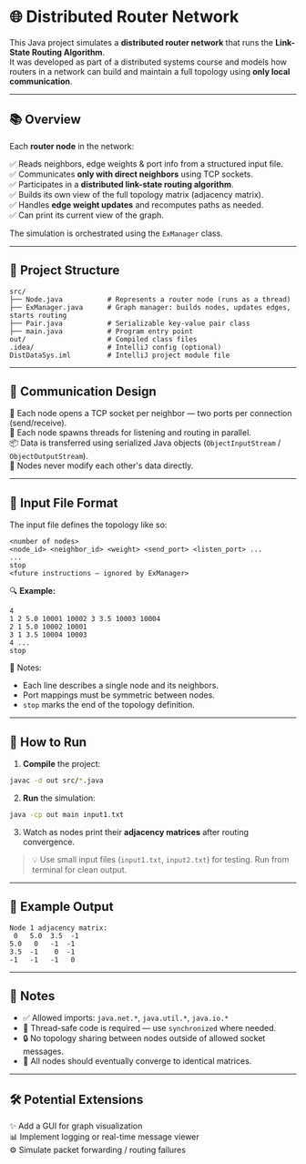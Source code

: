 # 🌐 Distributed Router Network

This Java project simulates a **distributed router network** that runs the **Link-State Routing Algorithm**.  
It was developed as part of a distributed systems course and models how routers in a network can build and maintain a full topology using **only local communication**.

---

## 📚 Overview

Each **router node** in the network:

✅ Reads neighbors, edge weights & port info from a structured input file.  
✅ Communicates **only with direct neighbors** using TCP sockets.  
✅ Participates in a **distributed link-state routing algorithm**.  
✅ Builds its own view of the full topology matrix (adjacency matrix).  
✅ Handles **edge weight updates** and recomputes paths as needed.  
✅ Can print its current view of the graph.

The simulation is orchestrated using the `ExManager` class.

---

## 📁 Project Structure

```
src/
├── Node.java           # Represents a router node (runs as a thread)
├── ExManager.java      # Graph manager: builds nodes, updates edges, starts routing
├── Pair.java           # Serializable key-value pair class
├── main.java           # Program entry point
out/                    # Compiled class files
.idea/                  # IntelliJ config (optional)
DistDataSys.iml         # IntelliJ project module file
```

---

## 🔌 Communication Design

🧠 Each node opens a TCP socket per neighbor — two ports per connection (send/receive).  
🧵 Each node spawns threads for listening and routing in parallel.  
📦 Data is transferred using serialized Java objects (`ObjectInputStream` / `ObjectOutputStream`).  
🚫 Nodes never modify each other's data directly.

---

## 📜 Input File Format

The input file defines the topology like so:

```
<number of nodes>
<node_id> <neighbor_id> <weight> <send_port> <listen_port> ...
...
stop
<future instructions – ignored by ExManager>
```

🔍 **Example:**
```
4
1 2 5.0 10001 10002 3 3.5 10003 10004
2 1 5.0 10002 10001
3 1 3.5 10004 10003
4 ...
stop
```

🧩 Notes:
- Each line describes a single node and its neighbors.
- Port mappings must be symmetric between nodes.
- `stop` marks the end of the topology definition.

---

## 🚀 How to Run

1. **Compile** the project:

```bash
javac -d out src/*.java
```

2. **Run** the simulation:

```bash
java -cp out main input1.txt
```

3. Watch as nodes print their **adjacency matrices** after routing convergence.

> 💡 Use small input files (`input1.txt`, `input2.txt`) for testing. Run from terminal for clean output.

---

## 🧾 Example Output

```
Node 1 adjacency matrix:
 0   5.0  3.5  -1
5.0   0   -1  -1
3.5  -1    0  -1
-1   -1   -1   0
```

---

## 📌 Notes

- ✅ Allowed imports: `java.net.*`, `java.util.*`, `java.io.*`
- 🧵 Thread-safe code is required — use `synchronized` where needed.
- 🔒 No topology sharing between nodes outside of allowed socket messages.
- 🔁 All nodes should eventually converge to identical matrices.

---

## 🛠️ Potential Extensions

✨ Add a GUI for graph visualization  
📊 Implement logging or real-time message viewer  
⚙️ Simulate packet forwarding / routing failures
